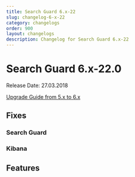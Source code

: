 ```yaml
---
title: Search Guard 6.x-22
slug: changelog-6-x-22
category: changelogs
order: 900
layout: changelogs
description: Changelog for Search Guard 6.x-22
---
```


<!---
Copryight 2017 floragunn GmbH
-->

# Search Guard 6.x-22.0

Release Date: 27.03.2018

[Upgrade Guide from 5.x to 6.x](../_docs/upgrading_5_6.md)

## Fixes 

### Search Guard

### Kibana

## Features